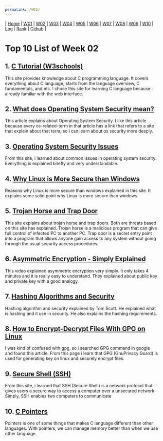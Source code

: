 ```yaml
---
permalink: /W02/
---
```

| [Home](https://raflibangsawan.github.io/os211) | [W01](https://raflibangsawan.github.io/os211/W01) | [W02](https://raflibangsawan.github.io/os211/W02) | [W03](https://raflibangsawan.github.io/os211/W03) | [W04](https://raflibangsawan.github.io/os211/W04) | [W05](https://raflibangsawan.github.io/os211/W05) | [W06](https://raflibangsawan.github.io/os211/W06) | [W07](https://raflibangsawan.github.io/os211/W07) | [W08](https://raflibangsawan.github.io/os211/W08) | [W09](https://raflibangsawan.github.io/os211/W09) | [W10](https://raflibangsawan.github.io/os211/W10) | [Log](https://raflibangsawan.github.io/os211/TXT/mylog.txt) | [Rank](https://raflibangsawan.github.io/os211/TXT/myrank.txt) | [Github](https://github.com/raflibangsawan/os211/) |

# Top 10 List of Week 02

## 1. [C Tutorial (W3schools)](https://www.w3schools.in/c-tutorial/)
This site provides knowledge about C programming language. It covers everything about C language, starts from the language overview, C fundamentals, and etc. I chose this site for learning C language because i already familiar with the web interface.

## 2. [What does Operating System Security mean?](https://medium.com/@rezaduty/os-security-892cfae5e930)
This article explains about Operating System Security. I like this article because every os-related-term in that article has a link that refers to a site that explain about that term, so i can learn about os security more deeply.

## 3. [Operating System Security Issues](https://itstillworks.com/operating-system-security-issues-6691860.html)
From this site, i learned about common issues in operating system security. Everything is explained briefly and very understandable.

## 4. [Why Linux is More Secure than Windows](https://www.cbtnuggets.com/blog/certifications/microsoft/why-linux-is-more-secure-than-windows)
Reasons why Linux is more secure than windows explained in this site. It explains some solid point why Linux is more secure than windows.

## 5. [Trojan Horse and Trap Door](https://www.geeksforgeeks.org/trojan-horse-and-trap-door/)
This site explains about trojan horse and trap doors. Both are threats based on this site has explained. Trojan horse is a malicious program that can give full control of infected PC to another PC. Trap door is a secret entry point into a program that allows anyone gain access to any system without going through the usual security access procedures.

## 6. [Asymmetric Encryption - Simply Explained](https://www.youtube.com/watch?v=AQDCe585Lnc)
This video explained asymmetric encryption very simply. it only takes 4 minutes and it is really easy to understand. They explained about public key and private key with a good analogy.

## 7. [Hashing Algorithms and Security](https://www.youtube.com/watch?v=b4b8ktEV4Bg)
Hashing algorithm and security explained by Tom Scott. He explained what is hashing and it use in security. He also explains the hashing requirements.

## 8. [How to Encrypt-Decrypt Files With GPG on Linux](https://www.howtogeek.com/427982/how-to-encrypt-and-decrypt-files-with-gpg-on-linux/)
I was kind of confused with gpg, so i searched GPG command in google and found this article. From this page i learn that GPG (GnuPrivacy Guard) is used for generating key on linux and securely encrypt files.

## 9. [Secure Shell (SSH)](https://searchsecurity.techtarget.com/definition/Secure-Shell)
From this site, i learned that SSH (Secure Shell) is a network protocol that gives users a secure way to access a computer over a unsecured network. Simply, SSH enables two computers to communicate

## 10. [C Pointers](https://www.tutorialspoint.com/cprogramming/c_pointers.htm)
Pointers is one of some things that makes C language different than other languages. With pointers, we can manage memory better than when we use other language.